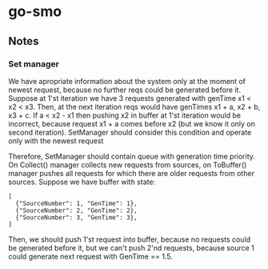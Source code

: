# go-smo

## Notes
### Set manager
We have apropriate information about the system only 
at the moment of newest request, because no further 
reqs could be generated before it. Suppose at 1'st 
iteration we have 3 requests generated with genTime 
x1 < x2 < x3. Then, at the next iteration reqs would 
have genTimes x1 + a, x2 + b, x3 + c. If a < x2 - x1 
then pushing x2 in buffer at 1'st iteration would be 
incorrect, because request x1 + a comes before x2 
(but we know it only on second iteration). SetManager 
should consider this condition and operate only with the
newest request

Therefore, SetManager should contain queue with generation
time priority. On Collect() manager collects new requests
from sources, on ToBuffer() manager pushes all requests for
which there are older requests from other sources. Suppose
we have buffer with state:

```
[
  {"SourceNumber": 1, "GenTime": 1},
  {"SourceNumber": 2, "GenTime": 2}, 
  {"SourceNumber": 3, "GenTime": 3}, 
]
```
Then, we should push 1'st request into buffer, because no
requests could be generated before it, but we can't push
2'nd requests, because source 1 could generate next
request with GenTime == 1.5.